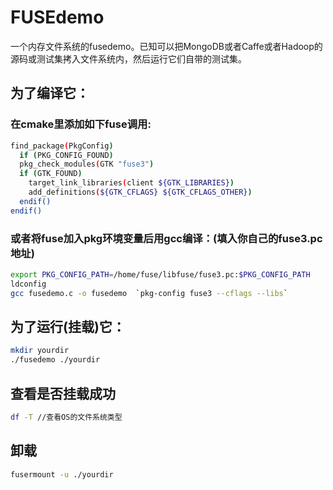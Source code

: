 # FUSEdemo
一个内存文件系统的fusedemo。已知可以把MongoDB或者Caffe或者Hadoop的源码或测试集拷入文件系统内，然后运行它们自带的测试集。

## 为了编译它：
### 在cmake里添加如下fuse调用:
```sh
find_package(PkgConfig)
  if (PKG_CONFIG_FOUND)
  pkg_check_modules(GTK "fuse3")
  if (GTK_FOUND)
    target_link_libraries(client ${GTK_LIBRARIES})
    add_definitions(${GTK_CFLAGS} ${GTK_CFLAGS_OTHER})
  endif()
endif()
```
### 或者将fuse加入pkg环境变量后用gcc编译：(填入你自己的fuse3.pc地址)<br>
```sh
export PKG_CONFIG_PATH=/home/fuse/libfuse/fuse3.pc:$PKG_CONFIG_PATH
ldconfig
gcc fusedemo.c -o fusedemo  `pkg-config fuse3 --cflags --libs` 
```
## 为了运行(挂载)它：
```sh
mkdir yourdir
./fusedemo ./yourdir
```
## 查看是否挂载成功
```sh
df -T //查看OS的文件系统类型
```
## 卸载
```sh
fusermount -u ./yourdir
```
